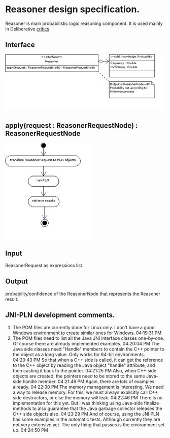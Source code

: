 # Reasoner design specification.

Reasoner is main probabilistic logic reasoning component. It is used mainly in Deliberative [critics](critics.md)

## Interface

![Interface diagram](https://github.com/development-team/2/raw/master/doc/design-specification/uml/images/ReasonerInterface.png)

## apply(request : ReasonerRequestNode) : ReasonerRequestNode

![Interface diagram](https://github.com/development-team/2/raw/master/doc/design-specification/uml/images/reasonerapplyrequestReasonerRequestNodeReasonerRequestNode.png)

## Input
ReasonerRequest as expressions list.

## Output
probability/confidence of the ReasonerNode that represents the Reasoner result.



## JNI-PLN development comments.
1. The POM files are currently done for Linux only. I don't have a good Windows environment to create similar ones for Windows.
04:19:31 PM
2. The POM files need to list all the Java JNI interface classes one-by-one. Of course there are already implemented examples.
04:20:04 PM
The Java side classes need "Handle" members to contain the C++ pointer to the object as a long value. Only works for 64-bit environments.
04:20:43 PM
So that when a C++ side is called, it can get the reference to the C++ object by reading the Java object "handle" attribute, and then casting it back to the pointer.
04:21:25 PM
Also, when C++ side objects are created, the pointers need to be stored to the same Java-side handle member.
04:21:46 PM
Again, there are lots of examples already.
04:22:00 PM
The memory management is interesting. We need a way to release memory. For this, we must always explicitly call C++ side destructors, or else the memory will leak.
04:22:46 PM
There is no implementation for this yet. But I was thinking using Java-side finalize methods to also guarantee that the Java garbage collector releases the C++ side objects also.
04:23:29 PM
And of course, using the JNI PLN has some examples in the automatic tests. Although currently they are not very extensive yet. The only thing that passes is the environment set up.
04:24:50 PM
